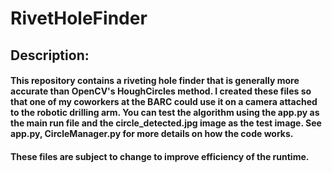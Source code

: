 # RivetHoleFinder

## Description:
#### This repository contains a riveting hole finder that is generally more accurate than OpenCV's HoughCircles method. I created these files so that one of my coworkers at the BARC could use it on a camera attached to the robotic drilling arm. You can test the algorithm using the app.py as the main run file and the circle_detected.jpg image as the test image. See app.py, CircleManager.py for more details on how the code works.

#### These files are subject to change to improve efficiency of the runtime. 


